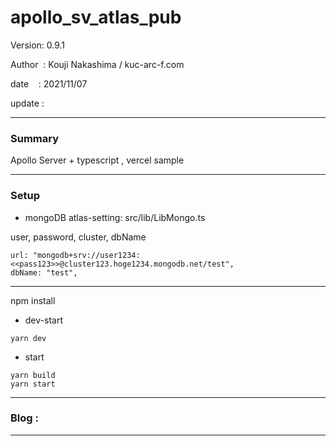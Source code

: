 ﻿# apollo_sv_atlas_pub

 Version: 0.9.1

 Author  : Kouji Nakashima / kuc-arc-f.com

 date    : 2021/11/07 

 update  :

***
### Summary

Apollo Server + typescript , vercel sample

***
### Setup

* mongoDB atlas-setting:  src/lib/LibMongo.ts

user, password, cluster, dbName

```
url: "mongodb+srv://user1234:<<pass123>>@cluster123.hoge1234.mongodb.net/test",
dbName: "test",
```

***

npm install

* dev-start

```
yarn dev
```

* start

```
yarn build
yarn start
```

***
### Blog :


***

